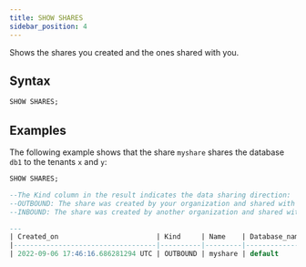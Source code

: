 ```yaml
---
title: SHOW SHARES
sidebar_position: 4
---
```


Shows the shares you created and the ones shared with you.

## Syntax

```sql
SHOW SHARES;
```

## Examples

The following example shows that the share `myshare` shares the database `db1` to the tenants `x` and `y`:

```sql
SHOW SHARES;

--The Kind column in the result indicates the data sharing direction:
--OUTBOUND: The share was created by your organization and shared with other organizations.
--INBOUND: The share was created by another organization and shared with your organization.

---
| Created_on                        | Kind     | Name    | Database_name | From      | To  | Comment |
|-----------------------------------|----------|---------|---------------|-----------|-----|---------|
| 2022-09-06 17:46:16.686281294 UTC | OUTBOUND | myshare | default       | tn44grr46 | x,y |         |
```